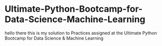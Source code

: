 # Ultimate-Python-Bootcamp-for-Data-Science-Machine-Learning
hello there this is my solution to Practices  assigned at the Ultimate Python Bootcamp for Data Science &amp; Machine Learning
